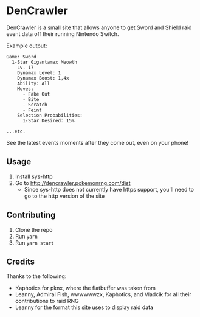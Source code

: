 # DenCrawler

DenCrawler is a small site that allows anyone to get Sword and Shield raid event data off their running Nintendo Switch.

Example output:

```
Game: Sword
  1-Star Gigantamax Meowth
    Lv. 17
    Dynamax Level: 1
    Dynamax Boost: 1,4x
    Ability: All
    Moves:
      - Fake Out
      - Bite
      - Scratch
      - Feint
    Selection Probabilities:
      1-Star Desired: 15%

...etc.
```

See the latest events moments after they come out, even on your phone!

## Usage

1. Install [sys-http](https://github.com/zaksabeast/sys-http)
1. Go to http://dencrawler.pokemonrng.com/dist
   - Since sys-http does not currently have https support, you'll need to go to the http version of the site

## Contributing

1. Clone the repo
1. Run `yarn`
1. Run `yarn start`

## Credits

Thanks to the following:

- Kaphotics for pknx, where the flatbuffer was taken from
- Leanny, Admiral Fish, wwwwwwzx, Kaphotics, and Vladcik for all their contributions to raid RNG
- Leanny for the format this site uses to display raid data
